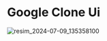 # Google Clone Ui

![resim_2024-07-09_135358100](https://github.com/mehmetkaplanse/google-clone-ui/assets/87800510/0593b084-0beb-4213-9ef8-f06212423564)
